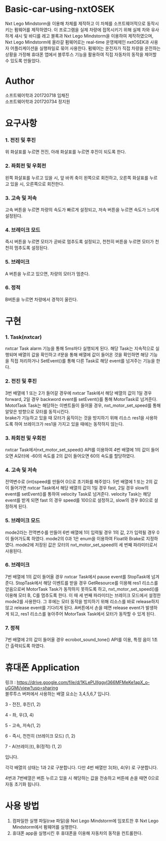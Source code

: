 # Basic-car-using-nxtOSEK
Nxt Lego Mindstorm을 이용해 차체를 제작하고 이 차체를 소프트웨어적으로 동작시키는 펌웨어를 제작하였다.
이 프로그램을 실제 차량에 접목시키기 위해 실제 차와 유사하게 섀시 및 바디를 레고 블록과 Nxt Lego Mindstorm을 이용하여 제작하였으며, Nxt Lego Mindstorm에 올라갈 펌웨어로는 
real-time 운영체제인 nxtOSEK과 사용자 어플리케이션을 실행파일로 묶어 사용한다. 펌웨어는 운전자가 직접 차량을 운전하는 상황을 가정해 휴대폰 앱에서 
블루투스 기능을 활용하여 직접 자동차의 동작을 제어할 수 있도록 만들었다.
# Author
소프트웨어학과 201720718 임채진         
소프트웨어학과 201720734 정지원
# 요구사항
### 1. 전진 및 후진
위 화살표를 누르면 전진, 아래 화살표를 누르면 후진이 되도록 한다.
### 2. 좌회전 및 우회전
왼쪽 화살표를 누르고 있을 시, 앞 바퀴 축이 왼쪽으로 회전하고, 오른쪽 화살표를 누르고 있을 시, 오른쪽으로 회전한다.
### 3. 고속 및 저속
고속 버튼을 누르면 차량의 속도가 빠르게 설정되고, 저속 버튼을 누르면 속도가 느리게 설정된다.
### 4. 브레이크 모드
즉시 버튼을 누르면 모터가 곧바로 멈추도록 설정되고, 천천히 버튼을 누르면 모터가 천천히 멈추도록 설정된다.
### 5. 브레이크
A 버튼을 누르고 있으면, 차량의 모터가 멈춘다.
### 6. 정적
B버튼을 누르면 차량에서 경적이 울린다.
# 구현
### 1. Task(nxtcar)
nxtcar Task alarm 기능을 통해 5ms마다 실행되게 된다. 해당 Task는 지속적으로 실행되며 배열의 값을 확인하고 if문을 통해 배열에 값이 들어온 것을 확인하면 해당 기능을 직접 처리하거나 SetEvent()를 통해 다른 Task로 해당 event를 넘겨주는 기능을 한다.
### 2. 전진 및 후진
3번 배열에 1 또는 2가 들어갈 경우에 nxtcar Task에서 해당 배열의 값이 1일 경우 forward, 2일 경우 backword event를 setEvent()를 통해 MotorTask로 넘겨준다.           
MototTask Task는 해당하는 이벤트들이 들어올 경우, nxt_motor_set_speed를 통해 알맞은 방향으로 모터를 동작시킨다.        
brake가 기능하고 있을 때 모터가 움직이는 것을 방지하기 위해 리소스 res1을 사용하도록 하여 브레이크가 res1을 가지고 있을 때에는 동작하지 않는다.       
### 3. 좌회전 및 우회전
nxtcar Task에서nxt_motor_set_speed() API를 이용하여 4번 배열에 1의 값이 들어오면 A모터에 -60의 속도를 2의 값이 들어오면 60의 속도를 할당하였다.
### 4. 고속 및 저속
전역변수로 (int)speed를 만들어 0으로 초기화를 해주었다.
5번 배열에 1 또는 2의 값이 들어가면 nxtcar Task에서 해당 배열의 값이 1일 경우 fast, 2일 경우 slow의 event를 setEvent()를 통하여 velocity Task로 넘겨준다.
velocity Task는 해당 event를 받게 되면 fast 의 경우 speed를 100으로 설정하고, slow의 경우 80으로 설정하게 된다.
### 5. 브레이크 모드
mode2라는 전역변수를 만들어 6번 배열에 1이 입력될 경우 1의 값, 2가 입력될 경우 0이 들어가도록 하였다. mode2의 0과 1은 enum을 이용하여 Float와 Brake로 지정하였다. mode2에 저장된 값은 모터의 nxt_motor_set_speed의 세 번째 파라미터로서 사용된다.
### 6. 브레이크
7번 배열에 1의 값이 들어올 경우 nxtcar Task에서 pause event를 StopTask에 넘겨준다.
StopTask에서 해당 이벤트를 받을 경우 GetResource를 이용해 res1 리소스를 얻음으로써 MotorTask Task가 동작하지 못하도록 하고, nxt_motor_set_speed()를 이용해 모터 B, C를 멈추도록 한다. 이 때 세 번째 파라미터는 브레이크 모드에서 설정한 mode2를 사용한다.
그 후에는 모터 동작을 방지하기 위해 리소스를 바로 release하지 않고 release event를 기다리게 된다.
A버튼에서 손을 떼면 release event가 발생하게 되고, res1 리소스를 놓아주어 MotorTask Task에서 모터가 동작할 수 있게 된다.
### 7. 정적
7번 배열에 2의 값이 들어올 경우 ecrobot_sound_tone() API를 이용, 특정 음이 1초간 출력되도록 하였다.
# 휴대폰 Application
링크 : https://drive.google.com/file/d/1KLePUlIggyI366MFMeKe1apX_o-uGGMi/view?usp=sharing                  
블루투스 버퍼에서 사용하는 배열 요소는 3,4,5,6,7 입니다.    
                
3 - 전진, 후진(1, 2)               
          
4 - 좌, 우(3, 4)              
          
5 - 고속, 저속(1, 2)             
             
6 - 즉시, 천천히 (브레이크 모드) (1, 2)            
            
7 - A(브레이크), B(정적) (1, 2)           
        
입니다.            
               
각각 배열의 상태는 1과 2로 구분합니다. 다만 4번 배열만 3(좌), 4(우) 로 구분합니다.                 
                      
4번과 7번배열은 버튼 누르고 있을 시 해당하는 값을 전송하고
버튼에 손을 때면 0으로 자동 초기화 됩니다.
# 사용 방법
1. 컴파일한 실행 파일(rxe 파일)을 Nxt Lego Mindstorm에 임포트한 후 Nxt Lego Mindstorm에서 펌웨어를 실행한다.            
2. 휴대폰 app을 실행시킨 후 휴대폰을 이용해 자동차의 동작을 컨트롤한다.          
